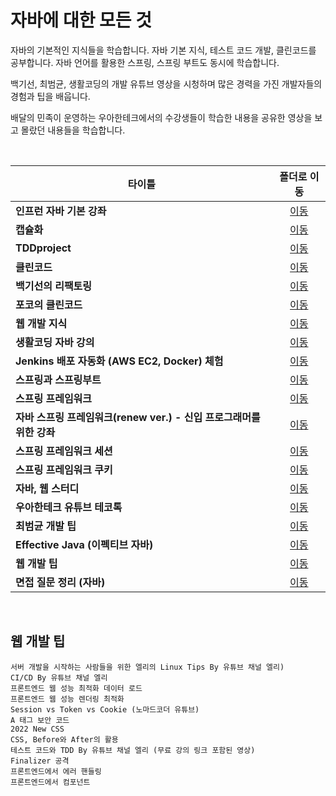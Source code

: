 # 자바에 대한 모든 것
자바의 기본적인 지식들을 학습합니다. 자바 기본 지식, 테스트 코드 개발, 클린코드를 공부합니다. 자바 언어를 활용한 스프링, 스프링 부트도 동시에 학습합니다.   

백기선, 최범균, 생활코딩의 개발 유튜브 영상을 시청하며 많은 경력을 가진 개발자들의 경험과 팁을 배웁니다.   

배달의 민족이 운영하는 우아한테크에서의 수강생들이 학습한 내용을 공유한 영상을 보고 몰랐던 내용들을 학습합니다.   

<br/>

|타이틀|폴더로 이동|
|---|:---:|
|**인프런 자바 기본 강좌**|[이동](https://github.com/Hschan2/EverythingAboutJava/tree/master/Inflearn)|
|**캡슐화**|[이동](https://github.com/Hschan2/EverythingAboutJava/tree/master/Encapsulation)|
|**TDDproject**|[이동](https://github.com/Hschan2/EverythingAboutJava/tree/master/TDDproject)|
|**클린코드**|[이동](https://github.com/Hschan2/EverythingAboutJava/tree/master/CleanCode)|
|**백기선의 리팩토링**|[이동](https://github.com/Hschan2/EverythingAboutJava/tree/master/CleanCode/Refactoring)|
|**포코의 클린코드**|[이동](https://github.com/Hschan2/EverythingAboutJava/tree/master/CleanCode/%ED%8F%AC%EC%BD%94%EC%9D%98%ED%81%B4%EB%A6%B0%EC%BD%94%EB%93%9C)|
|**웹 개발 지식**|[이동](https://github.com/Hschan2/EverythingAboutJava/tree/master/AboutWeb_R/src/com/java)|
|**생활코딩 자바 강의**|[이동](https://github.com/Hschan2/EverythingAboutJava/tree/master/AboutWeb_R/src/com/java/opentutorials)|
|**Jenkins 배포 자동화 (AWS EC2, Docker) 체험**|[이동]()|
|**스프링과 스프링부트**|[이동](https://github.com/Hschan2/EverythingAboutJava/tree/master/Spring%2C%20Springboot)|
|**스프링 프레임워크**|[이동](https://github.com/Hschan2/EverythingAboutJava/tree/master/JavaSpringFrameworkTest)|
|**자바 스프링 프레임워크(renew ver.) - 신입 프로그래머를 위한 강좌**|[이동](https://github.com/Hschan2/EverythingAboutJava/tree/master/JavaSpringFrameworkTestMVC)|
|**스프링 프레임워크 세션**|[이동](https://github.com/Hschan2/EverythingAboutJava/tree/master/SpringFrameworkMVC_Session)|
|**스프링 프레임워크 쿠키**|[이동](https://github.com/Hschan2/EverythingAboutJava/tree/master/SpringFrameworkMVC_Cookie)|
|**자바, 웹 스터디**|[이동](https://github.com/Hschan2/EverythingAboutJava/tree/master/Java%C2%B7Web%20Project)|
|**우아한테크 유튜브 테코톡**|[이동](https://github.com/Hschan2/EverythingAboutJava/tree/master/WoowaTech)|
|**최범균 개발 팁**|[이동](https://github.com/Hschan2/EverythingAboutJava/tree/master/Choibumkyun)|
|**Effective Java (이펙티브 자바)**|[이동](https://github.com/Hschan2/EverythingAboutJava/tree/master/%EC%9D%B4%ED%8E%99%ED%8B%B0%EB%B8%8C%EC%9E%90%EB%B0%94)|
|**웹 개발 팁**|[이동](#웹-개발-팁)|
|**면접 질문 정리 (자바)**|[이동](https://github.com/Hschan2/EverythingAboutJava/tree/master/Basic/%EB%A9%B4%EC%A0%91%20%EC%A7%88%EB%AC%B8%20%EC%A0%95%EB%A6%AC)|

<br/>

<!-- ## 인프런

### 자바 기본 [Link](https://github.com/Hschan2/EverythingAboutJava/tree/master/Inflearn)
```
Java 객체에 대해
Java 상속과 클래스에 대해
Java 마무리 정리
```

## Encapsulation [Link](https://github.com/Hschan2/EverythingAboutJava/tree/master/Encapsulation)

```
캡슐화에 대해
``` -->

<!-- ## TDDproject [Link](https://github.com/Hschan2/EverythingAboutJava/tree/master/TDDproject)

```
테스트 주도 개발이란?
테스트 주도 개발을 사용하는 이유는?
테스트 주도 개발의 장점과 단점은?
```

## CleanCode [Link](https://github.com/Hschan2/EverythingAboutJava/tree/master/CleanCode)

```
- TDD와 CleanCode로 깨끗한 코드를 작성
- 전략 패턴
- Final, Static
- Comparable
- Getter를 사용하는 대신 객체에 메시지를 보내는 방법
- 하드코딩 멀리하기
- 좋은 자바 메서드 네이밍
- 하나의 메서드는 하나의 기능을 수행
- null 반환보다는 Optional을 활용
- JAVA 변수명 네이밍 규칙
- 읽기 좋은 코드
- 일급 컬렉션
- 코딩 잘하는 팁 세 가지 (유튜브 엘리)
- 실무에서 바로 쓰는 프론트엔드 클린코드 (SLASH 21)
- 자바스크립트 프로처럼 쓰는 법 by 엘리
```

* [백기선의 리팩토링](https://github.com/Hschan2/EverythingAboutJava/tree/master/CleanCode/Refactoring)
```
이해하기 힘든 이름
함수 선언 변경하기
변수 이름 바꾸기
```

* [포코의 클린코드](https://github.com/Hschan2/EverythingAboutJava/tree/master/CleanCode/%ED%8F%AC%EC%BD%94%EC%9D%98%ED%81%B4%EB%A6%B0%EC%BD%94%EB%93%9C)
```
Else if와 Else 피하기
``` -->

<!-- ## AboutWeb_R [Link](https://github.com/Hschan2/EverythingAboutJava/tree/master/AboutWeb_R/src/com/java)

```
Web에서 요청과 응답
빌드와 배포 (Build, Deploy)
JDBC, SQLMapper, ORM
상속과 인터페이스, 예외
JPA (예제: StartJPA, jpaMapping | JPA with Mysql 예제: jpaExample_1 | queryjpa(JPA + Mysql))
AOP (Aspect Oriented Programming)
ARP (Address Resolution Protocol)
Bean
Block & Sync (Block vs Non-Block, Sync vs Async)
Cache
Authorization & Certified
ClassPath
CORS (Cross-Origin Resource Sharing)
DB(Database) Lock
DDD (Domain Driven Design, 도메인 주도 설계)
Deadlock (교착 상태)
DNS (Domain Name System)
Event Sourcing
Java final
Framework vs Library vs Api
GC (Garbage Collection)
HTTP & QUIC
Index
Interface (인터페이스)
Logging (로깅)
NetworkSecurity
OSI 7계층
Process & Thread (multi Thread, Synchronized)
Proxy (프록시)
Real Time Web (실시간 웹 구현)
Redis (Remote Dictionary Server)
RegularExpression (정규표현식)
Serialization (자바 직렬화)
WAS (Web Application Server)
TestIsolation (테스트 격리)
Transaction (트랜잭션)
Web Socket (웹 소켓)
XSS (Cross-Site Scripting)
Enum (ordinal)
Database, SQL 실행 계획
TDD (테스트 코드)
Semantic Versioning
```

### Opentutorials [Link](https://github.com/Hschan2/EverythingAboutJava/tree/master/AboutWeb_R/src/com/java/opentutorials)

* 생활코딩의 자바 강의
```
자바에서의 인터페이스
자바에서의 예외 처리
``` -->

<!-- ### Jenkins 배포 자동화 (AWS EC2, Docker)

```
1. AWS에서 EC2 instance 4G RAM 생성
2. Jenkins (openjdk, docker, git) 설치
3. 두 개의 서버 사이에 private key와 public key 생성
4. AWS에서 두 개의 EC2 instances 1G RAM 생성
5. 각각 docker와 run daemon 설치
6. Jenkins Global Setting에서 app1, app2 등록
7. SSH plugin에 대해 Publish 설치
8. Jenkins 아이템 생성
9. 실행
10. 코드 업데이트하고 넣기
```

## Spring, SpringBoot [Link](https://github.com/Hschan2/EverythingAboutJava/tree/master/Spring%2C%20Springboot)

```
Spring, SpringBoot에 대해
```

* [aboutSpring (스프링에 대해)](https://github.com/Hschan2/EverythingAboutJava/tree/master/Spring%2C%20Springboot/aboutSpring)
```
SpringBoot
Future Library
JPA
HTTPS & SSL (Local)
JPA 연관 관계
IOC & PSA (기존 코드를 테스트 코드로 변경하는 방법)
```

* [startSpringBoot (스프링부트 시작하기)](https://github.com/Hschan2/EverythingAboutJava/tree/master/Spring%2C%20Springboot/startStringboot)
```
StringBoot에 대해
Thymeleaf 사용하기
```

* [Servlet vs Spring](https://github.com/Hschan2/EverythingAboutJava/tree/master/Spring%2C%20Springboot/servletandspring)
```
Servlet과 Spring의 차이
```

* Spring IoC/DI
* [Spring Security(마이크로소프트 개발자 백기선 동영상)](https://github.com/Hschan2/EverythingAboutJava/tree/master/Spring%2C%20Springboot/demospringbootsecurity)
```
demoSpringBootSecurity를 동영상 강의로 알기
공식 문서 따라하기
detailUser, EncodePassword
```
* [Spring Batch](https://github.com/Hschan2/EverythingAboutJava/tree/master/Spring%2C%20Springboot/SpringBatch)
* [Spring Webflux](https://github.com/Hschan2/EverythingAboutJava/tree/master/Spring%2C%20Springboot/SpringWebflux)
* [Mybatis In SpringBoot](https://github.com/Hschan2/EverythingAboutJava/tree/master/Spring%2C%20Springboot/mybatis%20From%20Springboot)
* 백기선의 디자인 패턴
```
백기선의 싱글톤 패턴(Singleton)
백기선의 프록시 패턴(Proxy)
```

* 금융 IT 개발자의 Jwt Certification, 예외 처리, AOP
* 백기선의 Unchecked Exception 발생에 대한 것
* Generic과 메소드 활용 -->

<!-- ## JavaSpringFrameworkTest [Link](https://github.com/Hschan2/EverythingAboutJava/tree/master/JavaSpringFrameworkTest)

```
SpringFramework
DI, XML
@Autowired, @resource
Qualifier, Injection
Spring Container (스프링 컨테이너)
Bean Container의 LifeCycle
```

## JavaSpringFrameworkTestMVC [Link](https://github.com/Hschan2/EverythingAboutJava/tree/master/JavaSpringFrameworkTestMVC)

```
자바 스프링 프레임워크(renew ver.) - 신입 프로그래머를 위한 강좌
``` -->

<!-- ## SpringFrameworkMVC_Session [Link](https://github.com/Hschan2/EverythingAboutJava/tree/master/SpringFrameworkMVC_Session)

```
자바 스프링 프레임워크의 세션
JDBC (Templete, ConnectPool)
```

## SpringFrameworkMVC_Cookie [Link](https://github.com/Hschan2/EverythingAboutJava/tree/master/SpringFrameworkMVC_Cookie)

```
자바 스프링 프레임워크의 쿠키
``` -->

<!-- ## [Java·Web Study Project](https://github.com/Hschan2/EverythingAboutJava/tree/master/Java%C2%B7Web%20Project)

* Java
```
Calculator (계산기 프로그램)
Lotto (로또 게임)
```

* Web
```
StyleInWeb (웹에서의 스타일)
New Javascript Function (새로운 자바스크립트 기능)
New CSS Function (새로운 CSS 기능)
```

## 우아한테크 유튜브 테코톡 [Link](https://github.com/Hschan2/EverythingAboutJava/tree/master/WoowaTech)

```
JCF
DTO vs VO
MVC
Generic
DOM & BOM
Strategy Pattern
THIS
Web 요쳥과 응답 과정
Composition
ProtoType
EventLoop
TDD와 단위 테스트
빌드와 배포
JUnit5 사용법
상태 패턴
Scope, Closure
Callback
싱글턴과 정적 클래스
OOP (객체지향 프로그래밍)
Stream
Git Branch Strategy
SPA (Single-page Application)
Framework vs Library vs API
Git Commands
ORM vs SQL Mapper vs JDBC
Spring vs Servlet
웹 접근성과 표준
Web Server vs WAS
Virtual DOM
Forward Proxy vs Reverse Proxy vs Load Balancer
Browser Rendering
Blocking vs Non-Blocking, Sync vs Async
Process vs Thread
CORS (Cross-Origin Resource Sharing)
프론트엔드에서 비동기
프론드엔드에서의 테스트 종류 (브라우저, Node.js 등)
HTTP 1.0, HTTP 1.1, HTTP 2, QUIC
OSI 7 Layer
프론트엔드에서 컴포넌트
인증과 인가
네트워크 보안
Cashing (캐싱)
CSS 방법론
Logging (로깅)
프론트엔드 성능 측정
트랜잭션
Flyway
선형 자료구조
프론트엔드에서 에러 핸들링
웹 스토리지와 쿠키
최단 경로와 최소 신장트리
불변성
지속적 배포
정렬 알고리즘
애자일
Generator & Iterator
JVM Specification
CSR과 SSR
암호
테스트 코드 최적화
브랜칭 전략
GC (Garbage Collection)
HTTPS
Deadlock (교착 상태)
TCP/IP
RESTful
Mutex vs Semaphore
Flex Layout
Form Validation
가상 메모리
웹 소켓과 스프링
MySQL Architecture
데이터 베이스 Lock
Replication
Nginx
실행 컨텍스트
상태 관리와 반응형 프로그래밍
```

## 최범균 개발 팁 [link](https://github.com/Hschan2/EverythingAboutJava/tree/master/Choibumkyun)

```
변수 아끼기
파라미터 적절하게 사용하기
IF 문 역으로 바꾸기
FOR 문 분리하기
섞인 계산과 계산 로직 분리
What / How 구분
클래스, 메서드 기능별 역할별 나누기
쿼리에서 로직 빼기
커넥션풀 (Connection Pool)
DB 트랜잭션 기초 - 1
G1 GC 경험
API의 연동 횟수를 줄이고 속도 개선하기 (Caffeine Cache)
자바 주요 특징 (9 ver ~ 16 ver)
Sealed Type (Java 17 ver)
리팩토링 (영상 시청 필수)
똑똑한 UI와 바보 서버
오류 코드보다 Exception
지네릭 변성
자바 Optional
웹 서비스 성능 올리기 (외부 연동 비동기)
외부 API 장애에 영향을 덜 받는 세 가지 방법
TDD (테스트 주도 개발) + 자바 테스트 코드 + 작성 순서 및 디테일
```

* JPA 시작하기
```
JPA 코드 분석
JPA Entity CRUD, Mapping, 식별자 생성
JPA @Embeddable, @Embeddable 다른 테이블에 매핑
JPA 값 콜렉션 Set, List, Map, 주의사항
JPA 영속 컨텍스트, 라이프 사이클
JPA Entity 연관 관계
JPA 영속성 전파와 연관 관계 고려
JPA Criteria
JPA 기타 특징
JPQL
JPA Specification 조건 검색
JPA 정렬 페이징
JPA 기타 활용 방법
```
* 테스트 가능 구조 (예시 코드 포함)
* Entity 간 연관 관계
```
1:1 연관 관계
1:N 연관 관계
N:1 연관 관계
```

* 이펙티브 자바: 자원 고정보다 의존 주입하기
* [Spring Data JPA](https://github.com/Hschan2/EverythingAboutJava/tree/master/Choibumkyun/Spring%20Data%20JPA)
```
Spring Data JPA 시작 설정
Repository 메소드 작성 규칙
```

* 지표(Metric) 기본
* 의존 방향 생각하기
* 자바, Record 타입
* 자바, Sealed와 Record로 데이터 표현
* 최범균의 개발 이야기
```
초보자가 흔히 실수하는 DB 코딩 세 가지
이벤트 스토밍, 소프트웨어 제공은 문제 해결이 아니다
안 쓰는 코드는 삭제하자
사회적 상호 관계 세 기둥
마이크로서비스 핵심 개념 6가지
서비스 분리 경험
마이크로서비스 5개 배포 원칙
웹 서비스 서버 성능 올리기 (처리량, 응답 시간): 초보자용
테스트 경험
실용주의 프로그래머 팁 10
신입개발자에게 필요한 자세
```

## [Effective Java (이펙티브 자바)](https://github.com/Hschan2/EverythingAboutJava/tree/master/%EC%9D%B4%ED%8E%99%ED%8B%B0%EB%B8%8C%EC%9E%90%EB%B0%94)

```
생성자 대신 정적 팩토리를 고려하자 (자바 코드 예시 포함)
자바의 열거타입 (Enum)
인터페이스의 정적 메소드
서비스 제공자 프레임워크
플라이웨이트 패턴
리플렉션
``` -->

## 웹 개발 팁

```
서버 개발을 시작하는 사람들을 위한 엘리의 Linux Tips By 유튜브 채널 엘리)
CI/CD By 유튜브 채널 엘리
프론트엔드 웹 성능 최적화 데이터 로드
프론트엔드 웹 성능 렌더링 최적화
Session vs Token vs Cookie (노마드코더 유튜브)
A 태그 보안 코드
2022 New CSS
CSS, Before와 After의 활용
테스트 코드와 TDD By 유튜브 채널 엘리 (무료 강의 링크 포함된 영상)
Finalizer 공격
프론트엔드에서 에러 핸들링
프론트엔드에서 컴포넌트
```

<!-- ## 면접 질문 정리 (자바)

```
자바의 특징
데이터 베이스의 특징
MVC 설명
의존성 주입 특징
프로그래밍 방법론 설명
프론트엔드 언어 특징 (React)
``` -->
